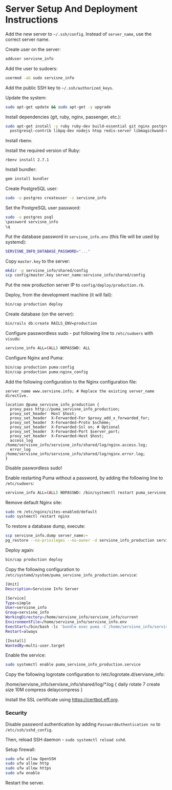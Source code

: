 # Server Setup And Deployment Instructions

Add the new server to `~/.ssh/config`. Instead of `server_name`, use the correct
server name.

Create user on the server:

```bash
adduser servisne_info
```

Add the user to sudoers:

```bash
usermod -aG sudo servisne_info
```

Add the public SSH key to `~/.ssh/authorized_keys`.

Update the system:

```bash
sudo apt-get update && sudo apt-get -y upgrade
```

Install dependencies (git, ruby, nginx, passenger, etc.):

```bash
sudo apt-get install -y ruby ruby-dev build-essential git nginx postgresql \
  postgresql-contrib libpq-dev nodejs htop redis-server libmagickwand-dev
```

Install rbenv.

Install the required version of Ruby:

```
rbenv install 2.7.1
```

Install bundler:

```bash
gem install bundler
```

Create PostgreSQL user:

```bash
sudo -u postgres createuser -s servisne_info
```

Set the PostgreSQL user password:

```bash
sudo -u postgres psql
\password servisne_info
\q
```

Put the database password in `servisne_info.env` (this file will be used by
systemd):

```bash
SERVISNE_INFO_DATABASE_PASSWORD="..."
```

Copy `master.key` to the server:

```bash
mkdir -p servisne_info/shared/config
scp config/master.key server_name:servisne_info/shared/config
```

Put the new production server IP to `config/deploy/production.rb`.

Deploy, from the development machine (it will fail):

```bash
bin/cap production deploy
```

Create database (on the server):

```bash
bin/rails db:create RAILS_ENV=production
```

Configure passwordless sudo - put following line to `/etc/sudoers` with
`visudo`:

```bash
servisne_info ALL=(ALL) NOPASSWD: ALL
```

Configure Nginx and Puma:

```bash
bin/cap production puma:config
bin/cap production puma:nginx_config
```

Add the following configuration to the Nginx configuration file:

```
server_name www.servisne.info; # Replace the existing server_name directive.

location @puma_servisne_info_production {
  proxy_pass http://puma_servisne_info_production;
  proxy_set_header  Host $host;
  proxy_set_header  X-Forwarded-For $proxy_add_x_forwarded_for;
  proxy_set_header  X-Forwarded-Proto $scheme;
  proxy_set_header  X-Forwarded-Ssl on; # Optional
  proxy_set_header  X-Forwarded-Port $server_port;
  proxy_set_header  X-Forwarded-Host $host;
  access_log /home/servisne_info/servisne_info/shared/log/nginx.access.log;
  error_log /home/servisne_info/servisne_info/shared/log/nginx.error.log;
}
```

Disable paswordless sudo!

Enable restarting Puma without a password, by adding the following line to
`/etc/sudoers`:

```bash
servisne_info ALL=(ALL) NOPASSWD: /bin/systemctl restart puma_servisne_info_production
```

Remove default Nginx site:

```bash
sudo rm /etc/nginx/sites-enabled/default
sudo systemctl restart nginx
```

To restore a database dump, execute:

```bash
scp servisne_info.dump server_name:~
pg_restore --no-privileges --no-owner -d servisne_info_production servisne_info.dump
```

Deploy again:

```bash
bin/cap production deploy
```

Copy the following configuration to `/etc/systemd/system/puma_servisne_info_production.service`:

```bash
[Unit]
Description=Servisne Info Server

[Service]
Type=simple
User=servisne_info
Group=servisne_info
WorkingDirectory=/home/servisne_info/servisne_info/current
EnvironmentFile=/home/servisne_info/servisne_info.env
ExecStart=/bin/bash -lc 'bundle exec puma -C /home/servisne_info/servisne_info/shared/puma.rb'
Restart=always

[Install]
WantedBy=multi-user.target
```

Enable the service:

```bash
sudo systemctl enable puma_servisne_info_production.service
```

Copy the following logrotate configuration to /etc/logrotate.d/servisne_info:

/home/servisne_info/servisne_info/shared/log/*.log {
  daily
  rotate 7
  create
  size 10M
  compress
  delaycompress
}

Install the SSL certificate using https://certbot.eff.org.

### Security

Disable password authentication by adding `PasswordAuthentication no` to
`/etc/ssh/sshd_config`.

Then, reload SSH daemon - `sudo systemctl reload sshd`.

Setup firewall:

```bash
sudo ufw allow OpenSSH
sudo ufw allow http
sudo ufw allow https
sudo ufw enable
```

Restart the server.
